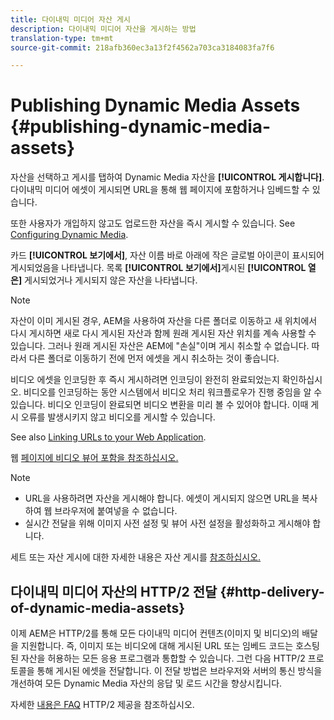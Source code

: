 ```yaml
---
title: 다이내믹 미디어 자산 게시
description: 다이내믹 미디어 자산을 게시하는 방법
translation-type: tm+mt
source-git-commit: 218afb360ec3a13f2f4562a703ca3184083fa7f6

---
```



# Publishing Dynamic Media Assets {#publishing-dynamic-media-assets}

자산을 선택하고 게시를 탭하여 Dynamic Media 자산을 **[!UICONTROL 게시합니다]**. 다이내믹 미디어 에셋이 게시되면 URL을 통해 웹 페이지에 포함하거나 임베드할 수 있습니다.

또한 사용자가 개입하지 않고도 업로드한 자산을 즉시 게시할 수 있습니다. See [Configuring Dynamic Media](config-dm.md).

카드 **[!UICONTROL 보기에서]**, 자산 이름 바로 아래에 작은 글로벌 아이콘이 표시되어 게시되었음을 나타냅니다. 목록 **[!UICONTROL 보기에서]**&#x200B;게시된 **[!UICONTROL 열은]** 게시되었거나 게시되지 않은 자산을 나타냅니다.

>[!NOTE]
>
>자산이 이미 게시된 경우, AEM을 사용하여 자산을 다른 폴더로 이동하고 새 위치에서 다시 게시하면 새로 다시 게시된 자산과 함께 원래 게시된 자산 위치를 계속 사용할 수 있습니다. 그러나 원래 게시된 자산은 AEM에 &quot;손실&quot;이며 게시 취소할 수 없습니다. 따라서 다른 폴더로 이동하기 전에 먼저 에셋을 게시 취소하는 것이 좋습니다.

비디오 에셋을 인코딩한 후 즉시 게시하려면 인코딩이 완전히 완료되었는지 확인하십시오. 비디오를 인코딩하는 동안 시스템에서 비디오 처리 워크플로우가 진행 중임을 알 수 있습니다. 비디오 인코딩이 완료되면 비디오 변환을 미리 볼 수 있어야 합니다. 이때 게시 오류를 발생시키지 않고 비디오를 게시할 수 있습니다.

See also [Linking URLs to your Web Application](linking-urls-to-yourwebapplication.md).

웹 [페이지에 비디오 뷰어 포함을 참조하십시오.](embed-code.md)

>[!NOTE]
>
>* URL을 사용하려면 자산을 게시해야 합니다. 에셋이 게시되지 않으면 URL을 복사하여 웹 브라우저에 붙여넣을 수 없습니다.
>* 실시간 전달을 위해 이미지 사전 설정 및 뷰어 사전 설정을 활성화하고 게시해야 합니다.
>



세트 또는 자산 게시에 대한 자세한 내용은 자산 게시를 [참조하십시오.](/help/assets/manage-digital-assets.md)

## 다이내믹 미디어 자산의 HTTP/2 전달 {#http-delivery-of-dynamic-media-assets}

이제 AEM은 HTTP/2를 통해 모든 다이내믹 미디어 컨텐츠(이미지 및 비디오)의 배달을 지원합니다. 즉, 이미지 또는 비디오에 대해 게시된 URL 또는 임베드 코드는 호스팅된 자산을 허용하는 모든 응용 프로그램과 통합할 수 있습니다. 그런 다음 HTTP/2 프로토콜을 통해 게시된 에셋을 전달합니다. 이 전달 방법은 브라우저와 서버의 통신 방식을 개선하여 모든 Dynamic Media 자산의 응답 및 로드 시간을 향상시킵니다.

자세한 [내용은 FAQ](/help/assets/dynamic-media/http2faq.md) HTTP/2 제공을 참조하십시오.
<!--this md file used to reside under sites-administering-->
